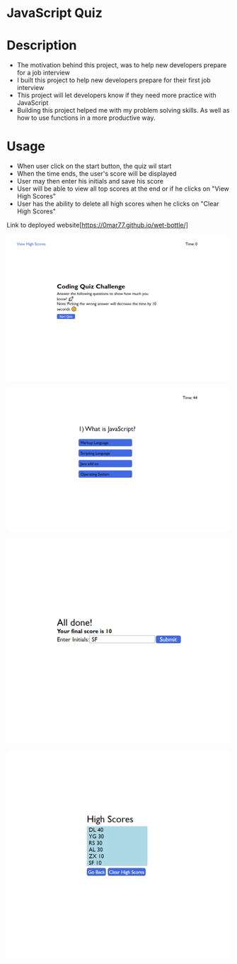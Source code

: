 # JavaScript Quiz

# Description
- The motivation behind this project, was to help new developers prepare for a job interview
- I built this project to help new developers prepare for their first job interview
- This project will let developers know if they need more practice with JavaScript
- Building this project helped me with my problem solving skills. As well as how to use functions in a more productive way. 

# Usage

- When user click on the start button, the quiz wil start
- When the time ends, the user's score will be displayed
- User may then enter his initials and save his score
- User will be able to view all top scores at the end or if he clicks on "View High Scores"
- User has the ability to delete all high scores when he clicks on "Clear High Scores"

Link to deployed website[https://0mar77.github.io/wet-bottle/]

![Starting View](images/startingView.png)

![First Question](images/firstQuestion.png)

![Your Score](images/yourScore.png)

![High Scores](images/highScores.png)

